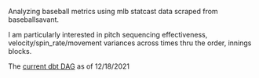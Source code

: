 Analyzing baseball metrics using mlb statcast data scraped from baseballsavant. 

I am particularly interested in pitch sequencing effectiveness, velocity/spin_rate/movement variances across times thru the order, innings blocks.

The [current dbt DAG](https://github.com/satdaya/mlb_statcast_metrics/blob/main/mlb_statcast_dag_12_18_2021.PNG) as of 12/18/2021